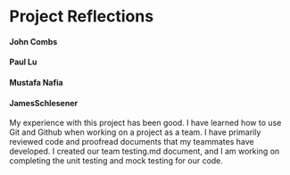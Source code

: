  # Project Reflections

 #### John Combs



 #### Paul Lu



 #### Mustafa Nafia



 #### JamesSchlesener

My experience with this project has been good.  I have learned how to use Git and Github when working on a project as a
team.  I have primarily reviewed code and proofread documents that my teammates have developed.  I created our team
testing.md document, and I am working on completing the unit testing and mock testing for our code.